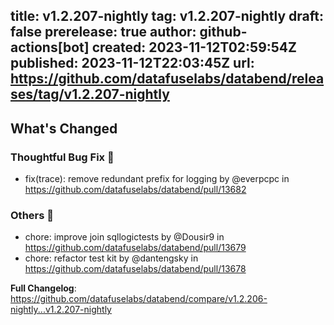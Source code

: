 title:	v1.2.207-nightly
tag:	v1.2.207-nightly
draft:	false
prerelease:	true
author:	github-actions[bot]
created:	2023-11-12T02:59:54Z
published:	2023-11-12T22:03:45Z
url:	https://github.com/datafuselabs/databend/releases/tag/v1.2.207-nightly
--
<!-- Release notes generated using configuration in .github/release.yml at main -->

## What's Changed
### Thoughtful Bug Fix 🔧
* fix(trace): remove redundant prefix for logging by @everpcpc in https://github.com/datafuselabs/databend/pull/13682
### Others 📒
* chore: improve join sqllogictests by @Dousir9 in https://github.com/datafuselabs/databend/pull/13679
* chore: refactor test kit by @dantengsky in https://github.com/datafuselabs/databend/pull/13678


**Full Changelog**: https://github.com/datafuselabs/databend/compare/v1.2.206-nightly...v1.2.207-nightly
